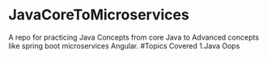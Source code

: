 # JavaCoreToMicroservices
A repo for practicing Java Concepts from core Java to Advanced concepts like spring boot microservices Angular.
#Topics Covered
1.Java Oops
